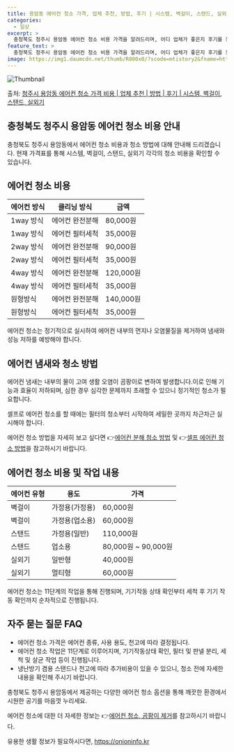 ```yaml
---
title: 용암동 에어컨 청소 가격, 업체 추천, 방법, 후기 | 시스템, 벽걸이, 스탠드, 실외기
categories:
  - 일상
excerpt: >
  충청북도 청주시 용암동 에어컨 청소 비용 가격을 알려드리며, 어디 업체가 좋은지 후기를 통해 알아보겠습니다. 현재 글에서는 시스템, 벽걸이, 스탠드, 실외기 각각에 대해 청소 비용이 나와 있으니 참고하시면 되겠습니다. 에어컨 분해 청소 방법 보기 👈 클릭셀프 에어컨 청소 방법 보기👈 클릭청주시 용암동 에어컨 청소 비용시스템에어컨 방식클리닝방식금액1way 방식에어컨 완전분해80,000원1way 방식에어컨 필터세척35,000원2way 방식에어컨 완전분해90,000원2way 방식에어컨 필터세척35,000원4way 방식에어컨 완전분해120,000원4way 방식에어컨 필터세척35,000원원형방식에어컨 완전분해140,000원원형방식에어컨 필터세척35,000원에어컨 청소 견적 샘플 보기 👈 클릭에어컨 냄새의 원인에어..
feature_text: >
  충청북도 청주시 용암동 에어컨 청소 비용 가격을 알려드리며, 어디 업체가 좋은지 후기를 통해 알아보겠습니다. 현재 글에서는 시스템, 벽걸이, 스탠드, 실외기 각각에 대해 청소 비용이 나와 있으니 참고하시면 되겠습니다. 에어컨 분해 청소 방법 보기 👈 클릭셀프 에어컨 청소 방법 보기👈 클릭청주시 용암동 에어컨 청소 비용시스템에어컨 방식클리닝방식금액1way 방식에어컨 완전분해80,000원1way 방식에어컨 필터세척35,000원2way 방식에어컨 완전분해90,000원2way 방식에어컨 필터세척35,000원4way 방식에어컨 완전분해120,000원4way 방식에어컨 필터세척35,000원원형방식에어컨 완전분해140,000원원형방식에어컨 필터세척35,000원에어컨 청소 견적 샘플 보기 👈 클릭에어컨 냄새의 원인에어..
image: https://img1.daumcdn.net/thumb/R800x0/?scode=mtistory2&fname=https%3A%2F%2Fblog.kakaocdn.net%2Fdn%2FdJNFNA%2FbtsHBeOXpLl%2FR77hHRgq5lgburjtza3pz1%2Fimg.webp
---
```


![Thumbnail](https://img1.daumcdn.net/thumb/R800x0/?scode=mtistory2&fname=https%3A%2F%2Fblog.kakaocdn.net%2Fdn%2FdJNFNA%2FbtsHBeOXpLl%2FR77hHRgq5lgburjtza3pz1%2Fimg.webp)

<p>출처: <a href="https://onioninfo.kr/entry/%EC%B2%AD%EC%A3%BC%EC%8B%9C-%EC%9A%A9%EC%95%94%EB%8F%99-%EC%97%90%EC%96%B4%EC%BB%A8-%EC%B2%AD%EC%86%8C-%EA%B0%80%EA%B2%A9-%EB%B9%84%EC%9A%A9-%EC%97%85%EC%B2%B4-%EC%B6%94%EC%B2%9C-%EB%B0%A9%EB%B2%95-%ED%9B%84%EA%B8%B0-%EC%8B%9C%EC%8A%A4%ED%85%9C-%EB%B2%BD%EA%B1%B8%EC%9D%B4-%EC%8A%A4%ED%83%A0%EB%93%9C-%EC%8B%A4%EC%99%B8%EA%B8%B0" rel="dofollow">청주시 용암동 에어컨 청소 가격 비용 | 업체 추천 | 방법 | 후기 | 시스템, 벽걸이, 스탠드, 실외기</a> </p>

## 충청북도 청주시 용암동 에어컨 청소 비용 안내

충청북도 청주시 용암동에서 에어컨 청소 비용과 청소 방법에 대해 안내해 드리겠습니다. 현재 가격표를 통해 시스템, 벽걸이, 스탠드, 실외기
각각의 청소 비용을 확인할 수 있습니다.

## 에어컨 청소 비용

에어컨 방식 | 클리닝 방식 | 금액  
---|---|---  
1way 방식 | 에어컨 완전분해 | 80,000원  
1way 방식 | 에어컨 필터세척 | 35,000원  
2way 방식 | 에어컨 완전분해 | 90,000원  
2way 방식 | 에어컨 필터세척 | 35,000원  
4way 방식 | 에어컨 완전분해 | 120,000원  
4way 방식 | 에어컨 필터세척 | 35,000원  
원형방식 | 에어컨 완전분해 | 140,000원  
원형방식 | 에어컨 필터세척 | 35,000원  
  
에어컨 청소는 정기적으로 실시하여 에어컨 내부의 먼지나 오염물질을 제거하여 냄새와 성능 저하를 예방해야 합니다.

## 에어컨 냄새와 청소 방법

에어컨 냄새는 내부의 물이 고여 생활 오염이 곰팡이로 변하여 발생합니다.이로 인해 기능과 효율이 저하되며, 심한 경우 심각한 문제까지 초래할
수 있으니 정기적인 청소가 필요합니다.

셀프로 에어컨 청소를 할 때에는 필터의 청소부터 시작하여 세밀한 곳까지 차근차근 실시해야 합니다.

에어컨 청소 방법을 자세히 보고 싶다면 👉[에어컨 분해 청소 방법](https://onioninfo.kr/entry/%EC%B2%AD%EC%A3%BC%EC%8B%9C-%EC%9A%A9%EC%95%94%EB%8F%99-%EC%97%90%EC%96%B4%EC%BB%A8-%EC%B2%AD%EC%86%8C-%EA%B0%80%EA%B2%A9-%EB%B9%84%EC%9A%A9-%EC%97%85%EC%B2%B4-%EC%B6%94%EC%B2%9C-%EB%B0%A9%EB%B2%95-%ED%9B%84%EA%B8%B0-%EC%8B%9C%EC%8A%A4%ED%85%9C-%EB%B2%BD%EA%B1%B8%EC%9D%B4-%EC%8A%A4%ED%83%A0%EB%93%9C-%EC%8B%A4%EC%99%B8%EA%B8%B0) 및 👉[셀프 에어컨 청소 방법](https://onioninfo.kr/entry/%EC%B2%AD%EC%A3%BC%EC%8B%9C-%EC%9A%A9%EC%95%94%EB%8F%99-%EC%97%90%EC%96%B4%EC%BB%A8-%EC%B2%AD%EC%86%8C-%EA%B0%80%EA%B2%A9-%EB%B9%84%EC%9A%A9-%EC%97%85%EC%B2%B4-%EC%B6%94%EC%B2%9C-%EB%B0%A9%EB%B2%95-%ED%9B%84%EA%B8%B0-%EC%8B%9C%EC%8A%A4%ED%85%9C-%EB%B2%BD%EA%B1%B8%EC%9D%B4-%EC%8A%A4%ED%83%A0%EB%93%9C-%EC%8B%A4%EC%99%B8%EA%B8%B0)을 참고하시기 바랍니다.

## 에어컨 청소 비용 및 작업 내용

에어컨 유형 | 용도 | 가격  
---|---|---  
벽걸이 | 가정용(가정용) | 60,000원  
벽걸이 | 가정용(업소용) | 60,000원  
스탠드 | 가정용(일반) | 110,000원  
스탠드 | 업소용 | 80,000원 ~ 90,000원  
실외기 | 일반형 | 40,000원  
실외기 | 멀티형 | 60,000원  
  
에어컨 청소는 11단계의 작업을 통해 진행되며, 기기작동 상태 확인부터 세척 후 기기 작동 확인까지 순차적으로 진행됩니다.

## 자주 묻는 질문 FAQ

  * 에어컨 청소 가격은 에어컨 종류, 사용 용도, 천고에 따라 결정됩니다.
  * 에어컨 청소 작업은 11단계로 이루어지며, 기기작동상태 확인, 필터 및 판넬 분리, 세척 및 살균 작업 등이 진행됩니다.
  * 냉난방기 겸용 스탠드나 천고에 따라 추가비용이 있을 수 있으니, 청소 전에 자세한 내용을 확인해 주시기 바랍니다.

충청북도 청주시 용암동에서 제공하는 다양한 에어컨 청소 옵션을 통해 깨끗한 환경에서 시원한 공기를 마음껏 누리세요.

에어컨 청소에 대한 더 자세한 정보는 👉[에어컨 청소, 곰팡이 제거](https://onioninfo.kr/entry/%EC%B2%AD%EC%A3%BC%EC%8B%9C-%EC%9A%A9%EC%95%94%EB%8F%99-%EC%97%90%EC%96%B4%EC%BB%A8-%EC%B2%AD%EC%86%8C-%EA%B0%80%EA%B2%A9-%EB%B9%84%EC%9A%A9-%EC%97%85%EC%B2%B4-%EC%B6%94%EC%B2%9C-%EB%B0%A9%EB%B2%95-%ED%9B%84%EA%B8%B0-%EC%8B%9C%EC%8A%A4%ED%85%9C-%EB%B2%BD%EA%B1%B8%EC%9D%B4-%EC%8A%A4%ED%83%A0%EB%93%9C-%EC%8B%A4%EC%99%B8%EA%B8%B0)를 참고하시기 바랍니다.

 

유용한 생활 정보가 필요하시다면, <a href="https://onioninfo.kr" rel="dofollow">https://onioninfo.kr</a>



